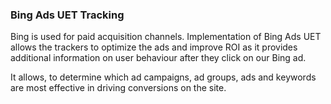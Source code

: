 ### Bing Ads UET Tracking

Bing is used for paid acquisition channels. 
Implementation of Bing Ads UET allows the trackers to optimize the ads and improve ROI as it provides additional information on user behaviour after they click on our Bing ad. 

It allows, to determine which ad campaigns, ad groups, ads and keywords are most effective in driving conversions on the site.